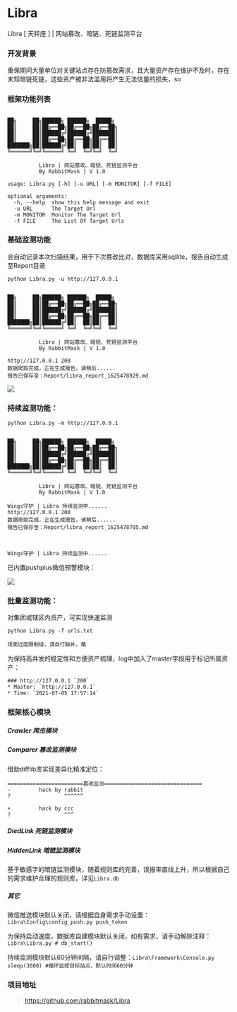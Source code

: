 # Libra
Libra [ 天秤座 ] | 网站篡改、暗链、死链监测平台

### 开发背景
重保期间大量单位对关键站点存在防篡改需求，且大量资产存在维护不及时，存在未知暗链死链，这些资产被非法滥用将产生无法估量的损失，so

### 框架功能列表
```

██╗     ██╗██████╗ ██████╗  █████╗
██║     ██║██╔══██╗██╔══██╗██╔══██╗
██║     ██║██████╔╝██████╔╝███████║
██║     ██║██╔══██╗██╔══██╗██╔══██║
███████╗██║██████╔╝██║  ██║██║  ██║
╚══════╝╚═╝╚═════╝ ╚═╝  ╚═╝╚═╝  ╚═╝

          Libra | 网站篡改、暗链、死链监测平台
          By RabbitMask | V 1.0

usage: Libra.py [-h] [-u URL] [-m MONITOR] [-f FILE]

optional arguments:
  -h, --help  show this help message and exit
  -u URL      The Target Url
  -m MONITOR  Monitor The Target Url
  -f FILE     The List Of Target Urls
```
### 基础监测功能
会自动记录本次扫描结果，用于下次篡改比对，数据库采用sqllite，报告自动生成至Report目录
```
python Libra.py -u http://127.0.0.1


██╗     ██╗██████╗ ██████╗  █████╗
██║     ██║██╔══██╗██╔══██╗██╔══██╗
██║     ██║██████╔╝██████╔╝███████║
██║     ██║██╔══██╗██╔══██╗██╔══██║
███████╗██║██████╔╝██║  ██║██║  ██║
╚══════╝╚═╝╚═════╝ ╚═╝  ╚═╝╚═╝  ╚═╝

          Libra | 网站篡改、暗链、死链监测平台
          By RabbitMask | V 1.0

http://127.0.0.1 200
数据爬取完成，正在生成报告，请稍后......
报告已保存至：Report/libra_report_1625478929.md
```

![](https://upload-images.jianshu.io/upload_images/11466123-c307dbb17668cbe1.png?imageMogr2/auto-orient/strip%7CimageView2/2/w/1240)

### 持续监测功能：
```
python Libra.py -m http://127.0.0.1


██╗     ██╗██████╗ ██████╗  █████╗
██║     ██║██╔══██╗██╔══██╗██╔══██╗
██║     ██║██████╔╝██████╔╝███████║
██║     ██║██╔══██╗██╔══██╗██╔══██║
███████╗██║██████╔╝██║  ██║██║  ██║
╚══════╝╚═╝╚═════╝ ╚═╝  ╚═╝╚═╝  ╚═╝

          Libra | 网站篡改、暗链、死链监测平台
          By RabbitMask | V 1.0

Wings守护 | Libra 持续监测中......
http://127.0.0.1 200
数据爬取完成，正在生成报告，请稍后......
报告已保存至：Report/libra_report_1625478705.md



Wings守护 | Libra 持续监测中......
```
已内置pushplus微信预警模块：

![](https://upload-images.jianshu.io/upload_images/11466123-2d8c7742feb4e52d.png?imageMogr2/auto-orient/strip%7CimageView2/2/w/1240)

### 批量监测功能：
对集团或辖区内资产，可实现快速监测
```
python Libra.py -f urls.txt

场面过度限制级，请自行脑补，略
```
为保持高并发的稳定性和方便资产梳理，log中加入了master字段用于标记所属资产：
```
### http://127.0.0.1 `200` 
* Master: `http://127.0.0.1`
* Time: `2021-07-05 17:57:14`
```
### 框架核心模块
##### Crawler  爬虫模块
##### Comparer  篡改监测模块
借助difflib库实现差异化精准定位：
```
========================篡改监测===============================
-         hack by rabbit
?                 ^^^^^^

+         hack by ccc
?                 ^^^
```
##### DiedLink  死链监测模块
##### HiddenLink  暗链监测模块
基于敏感字的暗链监测模块，随着规则库的完善，误报率直线上升，所以根据自己的需求维护合理的规则库，详见`Libra.db`
##### 其它
微信推送模块默认关闭，请根据自身需求手动设置：`Libra\Config\config_push.py push_token`

为保持启动速度，数据库自建模块默认关闭，如有需求，请手动解除注释：`Libra\Libra.py # db_start()`

持续监测模块默认60分钟间隔，请自行调整：`Libra\Framework\Console.py  sleep(3600) #循环监控目标站点，默认时间60分钟`

### 项目地址
>https://github.com/rabbitmask/Libra
